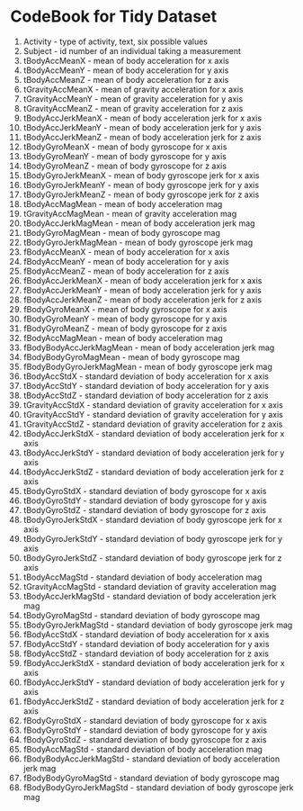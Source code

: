 CodeBook for Tidy Dataset
=========================

1. Activity - type of activity, text, six possible values
2. Subject - id number of an individual taking a measurement
3. tBodyAccMeanX - mean of body acceleration for x axis
4. tBodyAccMeanY - mean of body acceleration for y axis
5. tBodyAccMeanZ - mean of body acceleration for z axis
6. tGravityAccMeanX - mean of gravity acceleration for x axis
7. tGravityAccMeanY - mean of gravity acceleration for y axis
8. tGravityAccMeanZ - mean of gravity acceleration for z axis
9. tBodyAccJerkMeanX - mean of body acceleration jerk for x axis
10. tBodyAccJerkMeanY - mean of body acceleration jerk for y axis
11. tBodyAccJerkMeanZ - mean of body acceleration jerk for z axis
12. tBodyGyroMeanX - mean of body gyroscope for x axis
13. tBodyGyroMeanY - mean of body gyroscope for y axis
14. tBodyGyroMeanZ - mean of body gyroscope for z axis
15. tBodyGyroJerkMeanX - mean of body gyroscope jerk for x axis
16. tBodyGyroJerkMeanY - mean of body gyroscope jerk for y axis
17. tBodyGyroJerkMeanZ - mean of body gyroscope jerk for z axis
18. tBodyAccMagMean - mean of body acceleration mag
19. tGravityAccMagMean - mean of gravity acceleration mag
20. tBodyAccJerkMagMean - mean of body acceleration jerk mag
21. tBodyGyroMagMean - mean of body gyroscope mag
22. tBodyGyroJerkMagMean - mean of body gyroscope jerk mag
23. fBodyAccMeanX - mean of body acceleration for x axis
24. fBodyAccMeanY - mean of body acceleration for y axis
25. fBodyAccMeanZ - mean of body acceleration for z axis
26. fBodyAccJerkMeanX - mean of body acceleration jerk for x axis
27. fBodyAccJerkMeanY - mean of body acceleration jerk for y axis
28. fBodyAccJerkMeanZ - mean of body acceleration jerk for z axis
29. fBodyGyroMeanX - mean of body gyroscope for x axis
30. fBodyGyroMeanY - mean of body gyroscope for y axis
31. fBodyGyroMeanZ - mean of body gyroscope for z axis
32. fBodyAccMagMean - mean of body acceleration mag
33. fBodyBodyAccJerkMagMean - mean of body acceleration jerk mag
34. fBodyBodyGyroMagMean - mean of body gyroscope mag
35. fBodyBodyGyroJerkMagMean - mean of body gyroscope jerk mag
36. tBodyAccStdX - standard deviation of body acceleration for x axis
37. tBodyAccStdY - standard deviation of body acceleration for y axis
38. tBodyAccStdZ - standard deviation of body acceleration for z axis
39. tGravityAccStdX - standard deviation of gravity acceleration for x axis
40. tGravityAccStdY - standard deviation of gravity acceleration for y axis
41. tGravityAccStdZ - standard deviation of gravity acceleration for z axis
42. tBodyAccJerkStdX - standard deviation of body acceleration jerk for x axis
43. tBodyAccJerkStdY - standard deviation of body acceleration jerk for y axis
44. tBodyAccJerkStdZ - standard deviation of body acceleration jerk for z axis
45. tBodyGyroStdX - standard deviation of body gyroscope for x axis
46. tBodyGyroStdY - standard deviation of body gyroscope for y axis
47. tBodyGyroStdZ - standard deviation of body gyroscope for z axis
48. tBodyGyroJerkStdX - standard deviation of body gyroscope jerk for x axis
49. tBodyGyroJerkStdY - standard deviation of body gyroscope jerk for y axis
50. tBodyGyroJerkStdZ - standard deviation of body gyroscope jerk for z axis
51. tBodyAccMagStd - standard deviation of body acceleration mag
52. tGravityAccMagStd - standard deviation of gravity acceleration mag
53. tBodyAccJerkMagStd - standard deviation of body acceleration jerk mag
54. tBodyGyroMagStd - standard deviation of body gyroscope mag
55. tBodyGyroJerkMagStd - standard deviation of body gyroscope jerk mag
56. fBodyAccStdX - standard deviation of body acceleration for x axis
57. fBodyAccStdY - standard deviation of body acceleration for y axis
58. fBodyAccStdZ - standard deviation of body acceleration for z axis
59. fBodyAccJerkStdX - standard deviation of body acceleration jerk for x axis
60. fBodyAccJerkStdY - standard deviation of body acceleration jerk for y axis
61. fBodyAccJerkStdZ - standard deviation of body acceleration jerk for z axis
62. fBodyGyroStdX - standard deviation of body gyroscope for x axis
63. fBodyGyroStdY - standard deviation of body gyroscope for y axis
64. fBodyGyroStdZ - standard deviation of body gyroscope for z axis
65. fBodyAccMagStd - standard deviation of body acceleration mag
66. fBodyBodyAccJerkMagStd - standard deviation of body acceleration jerk mag
67. fBodyBodyGyroMagStd - standard deviation of body gyroscope mag
68. fBodyBodyGyroJerkMagStd - standard deviation of body gyroscope jerk mag